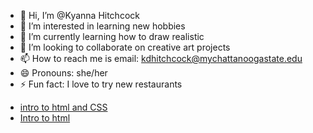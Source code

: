 - 👋 Hi, I’m @Kyanna Hitchcock
- 👀 I’m interested in learning new hobbies
- 🌱 I’m currently learning how to draw realistic
- 💞️ I’m looking to collaborate on creative art projects
- 📫 How to reach me is email: kdhitchcock@mychattanoogastate.edu
- 😄 Pronouns: she/her
- ⚡ Fun fact: I love to try new restaurants 

<ul>
<li><a href="intro_html_css/index.html" target="_blank">intro to html and CSS</a></li>

<li><a href="intro_to_html/index.html" target="_blank">Intro to html</a></li>
</ul>

<!---
Kdhitchcock23/Kdhitchcock23 is a ✨ special ✨ repository because its `README.md` (this file) appears on your GitHub profile.
You can click the Preview link to take a look at your changes.
--->
